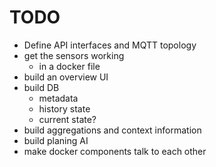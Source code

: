 # TODO

- Define API interfaces and MQTT topology
- get the sensors working
    - in a docker file
- build an overview UI
- build DB
    - metadata
    - history state 
    - current state?
- build aggregations and context information
- build planing AI
- make docker components talk to each other
